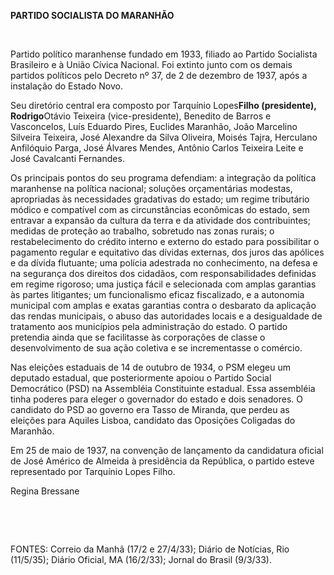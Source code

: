 **PARTIDO SOCIALISTA DO MARANHÃO**

 

Partido político maranhense fundado em 1933, filiado ao Partido
Socialista Brasileiro e à União Cívica Nacional. Foi extinto junto com
os demais partidos políticos pelo Decreto nº 37, de 2 de dezembro de
1937, após a instalação do Estado Novo.

Seu diretório central era composto por Tarquínio Lopes****Filho
(presidente), Rodrigo****Otávio Teixeira (vice-presidente), Benedito de
Barros e Vasconcelos, Luís Eduardo Pires, Euclides Maranhão, João
Marcelino Silveira Teixeira, José Alexandre da Silva Oliveira, Moisés
Tajra, Herculano Anfilóquio Parga, José Álvares Mendes, Antônio Carlos
Teixeira Leite e José Cavalcanti Fernandes.

Os principais pontos do seu programa defendiam: a integração da política
maranhense na política nacional; soluções orçamentárias modestas,
apropriadas às necessidades gradativas do estado; um regime tributário
módico e compatível com as circunstâncias econômicas do estado, sem
entravar a expansão da cultura da terra e da atividade dos
contribuintes; medidas de proteção ao trabalho, sobretudo nas zonas
rurais; o restabelecimento do crédito interno e externo do estado para
possibilitar o pagamento regular e equitativo das dívidas externas, dos
juros das apólices e da dívida flutuante; uma polícia adestrada no
conhecimento, na defesa e na segurança dos direitos dos cidadãos, com
responsabilidades definidas em regime rigoroso; uma justiça fácil e
selecionada com amplas garantias às partes litigantes; um funcionalismo
eficaz fiscalizado, e a autonomia municipal com amplas e exatas
garantias contra o desbarato da aplicação das rendas municipais, o abuso
das autoridades locais e a desigualdade de tratamento aos municípios
pela administração do estado. O partido pretendia ainda que se
facilitasse às corporações de classe o desenvolvimento de sua ação
coletiva e se incrementasse o comércio.

Nas eleições estaduais de 14 de outubro de 1934, o PSM elegeu um
deputado estadual, que posteriormente apoiou o Partido Social
Democrático (PSD) na Assembléia Constituinte estadual. Essa assembléia
tinha poderes para eleger o governador do estado e dois senadores. O
candidato do PSD ao governo era Tasso de Miranda, que perdeu as eleições
para Aquiles Lisboa, candidato das Oposições Coligadas do Maranhão.

Em 25 de maio de 1937, na convenção de lançamento da candidatura oficial
de José Américo de Almeida à presidência da República, o partido esteve
representado por Tarquínio Lopes Filho.

Regina Bressane

 

 

FONTES: Correio da Manhã (17/2 e 27/4/33); Diário de Notícias, Rio
(11/5/35); Diário Oficial, MA (16/2/33); Jornal do Brasil (9/3/33).

 
